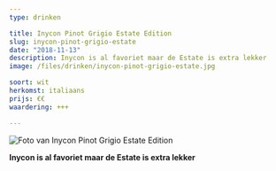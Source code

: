 ```yaml
---
type: drinken

title: Inycon Pinot Grigio Estate Edition
slug: inycon-pinot-grigio-estate
date: "2018-11-13"
description: Inycon is al favoriet maar de Estate is extra lekker
image: /files/drinken/inycon-pinot-grigio-estate.jpg

soort: wit
herkomst: italiaans
prijs: €€
waardering: +++

---
```


![Foto van Inycon Pinot Grigio Estate Edition](/files/drinken/inycon-pinot-grigio-estate.jpg)

**Inycon is al favoriet maar de Estate is extra lekker**


